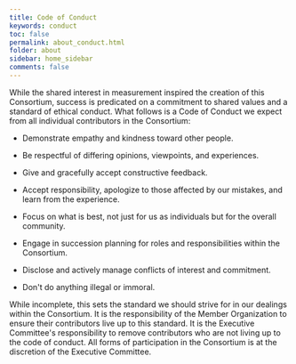 ```yaml
---
title: Code of Conduct
keywords: conduct
toc: false
permalink: about_conduct.html
folder: about
sidebar: home_sidebar
comments: false
---
```


While the shared interest in measurement inspired the creation of this
Consortium, success is predicated on a commitment to shared values and
a standard of ethical conduct. What follows is a Code of Conduct we
expect from all individual contributors in the Consortium:

 - Demonstrate empathy and kindness toward other people.

 - Be respectful of differing opinions, viewpoints, and experiences.
 
 - Give and gracefully accept constructive feedback.

 - Accept responsibility, apologize to those affected by our mistakes,
   and learn from the experience.

 - Focus on what is best, not just for us as individuals but for the
   overall community.
 
 - Engage in succession planning for roles and responsibilities within
   the Consortium.
 
 - Disclose and actively manage conflicts of interest and commitment.
 
 - Don't do anything illegal or immoral.

While incomplete, this sets the standard we should strive for in our
dealings within the Consortium. It is the responsibility of the Member
Organization to ensure their contributors live up to this standard. It
is the Executive Committee's responsibility to remove contributors who
are not living up to the code of conduct.  All forms of participation
in the Consortium is at the discretion of the Executive Committee.
